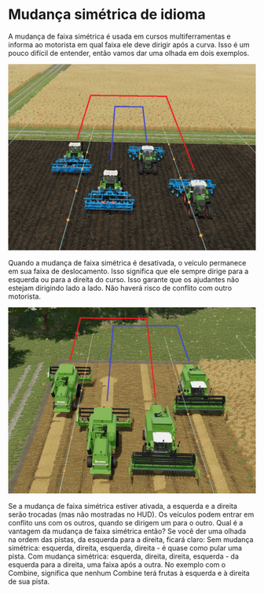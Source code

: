 # Mudança simétrica de idioma


A mudança de faixa simétrica é usada em cursos multiferramentas e informa ao motorista em qual faixa ele deve dirigir após a curva.
Isso é um pouco difícil de entender, então vamos dar uma olhada em dois exemplos.


![Image](../assets/images/regularchange_0_0_1020_765.png)


Quando a mudança de faixa simétrica é desativada, o veículo permanece em sua faixa de deslocamento.
Isso significa que ele sempre dirige para a esquerda ou para a direita do curso.
Isso garante que os ajudantes não estejam dirigindo lado a lado.
Não haverá risco de conflito com outro motorista.


![Image](../assets/images/symetricchange_0_0_1020_765.png)


Se a mudança de faixa simétrica estiver ativada, a esquerda e a direita serão trocadas (mas não mostradas no HUD).
Os veículos podem entrar em conflito uns com os outros, quando se dirigem um para o outro.
Qual é a vantagem da mudança de faixa simétrica então?
Se você der uma olhada na ordem das pistas, da esquerda para a direita, ficará claro:
Sem mudança simétrica: esquerda, direita, esquerda, direita - é quase como pular uma pista.
Com mudança simétrica: esquerda, direita, direita, esquerda - da esquerda para a direita, uma faixa após a outra.
No exemplo com o Combine, significa que nenhum Combine terá frutas à esquerda e à direita de sua pista.



